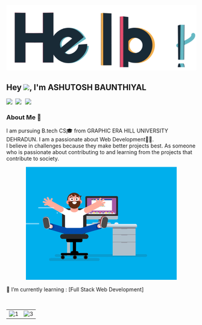 <p align="center"> <img src="assets/hello.gif" alt="hello" /> </p>


## Hey <img src="https://github.com/TheDudeThatCode/TheDudeThatCode/blob/master/Assets/Hi.gif" width="29px">, I'm ASHUTOSH BAUNTHIYAL

<a href="https://www.linkedin.com/in/ashutosh-baunthiyal-50a136217">
  <img align="left" width="24px" src="https://cdn.jsdelivr.net/npm/simple-icons@v3/icons/linkedin.svg"  />
</a>
<a href="mailto:ashu.13dun@gmail.com">
  <img align="left" width="26px" src="https://cdn.jsdelivr.net/npm/simple-icons@v3/icons/gmail.svg" />
</a>
<a href="">
<img align="left" width="26px" src="https://cdn.jsdelivr.net/npm/simple-icons@v3/icons/medium.svg" />
</a>
<br />

 
### About Me 🚀
I am pursuing B.tech CS🎓 from GRAPHIC ERA HILL UNIVERSITY DEHRADUN. I am a passionate about Web Development👨‍💻. </br>
I believe in challenges because they make better projects best. As someone who is passionate about contributing to and learning from the projects that contribute to society. </br>

 <p align="center"> <img src="assets/coder.gif" alt="codergif" /> </p>   

 
 🌱 I’m currently learning : [Full Stack Web Development]
 
  
    
   



<br/>

<table>
    <tr>
        <td>
            <img src="https://github-profile-trophy.vercel.app/?username=royal-13&no-frame=true&theme=flat&no-bg=true&column=3&row=3"  display=block width=100% height=auto  alt="1" >
        </td>
        <td>
        <img src="https://github-readme-streak-stats.herokuapp.com/?user=royal-13"  display=block width=100% height=auto alt="3" align="right">
        </td>
    </tr>
</table> 



<br/>





<!--
This is a ✨ _special_ ✨ repository because its `README.md` (this file) appears on your GitHub profile.

Here are some ideas to get you started:

- ...
- 🌱 I’m currently learning ...
- 👯 I’m looking to collaborate on ...
- 🤔 I’m looking for help with ...
-  Ask me about ...
- 📫 How to reach me: ...
- 😄 Pronouns: ...
- ⚡ Fun fact: ...
-->
